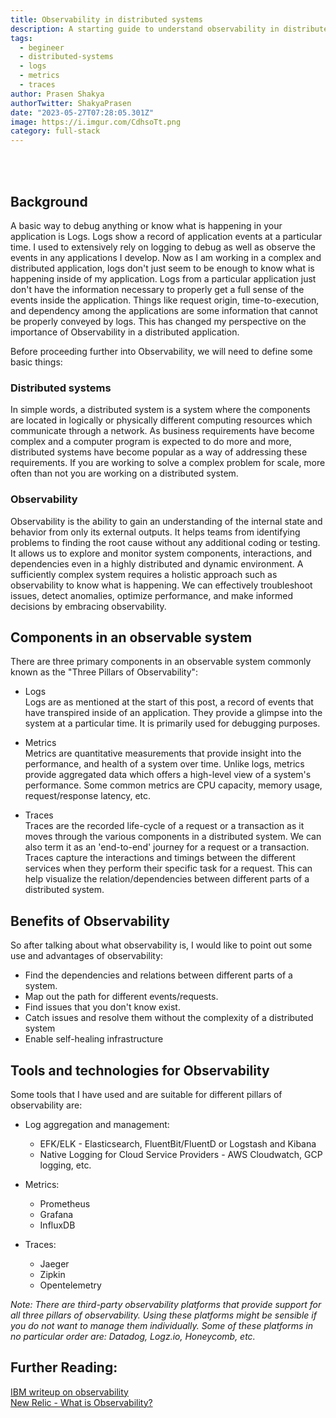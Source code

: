 ```yaml
---
title: Observability in distributed systems
description: A starting guide to understand observability in distributed systems.
tags:
  - begineer
  - distributed-systems
  - logs
  - metrics
  - traces
author: Prasen Shakya 
authorTwitter: ShakyaPrasen
date: "2023-05-27T07:28:05.301Z"
image: https://i.imgur.com/CdhsoTt.png
category: full-stack
---
```

 <br> 
 <br> 

## Background

A basic way to debug anything or know what is happening in your application is Logs. Logs show a record of application events at a particular time. I used to extensively rely on logging to debug as well as observe the events in any applications I develop. 
Now as I am working in a complex and distributed application, logs don't just seem to be enough to know what is happening inside of my application. Logs from a particular application just don't have the information necessary to properly get a full sense of the events inside the application. Things like request origin, time-to-execution, and dependency among the applications are some information that cannot be properly conveyed by logs. This has changed my perspective on the importance of Observability in a distributed application.

Before proceeding further into Observability, we will need to define some basic things:

### Distributed systems

In simple words, a distributed system is a system where the components are located in logically or physically different computing resources which communicate through a network. As business requirements have become complex and a computer program is expected to do more and more, distributed systems have become popular as a way of addressing these requirements. If you are working to solve a complex problem for scale, more often than not you are working on a distributed system.

### Observability

Observability is the ability to gain an understanding of the internal state and behavior from only its external outputs.  It helps teams from identifying problems to finding the root cause without any additional coding or testing.
It allows us to explore and monitor system components, interactions, and dependencies even in a highly distributed and dynamic environment. A sufficiently complex system requires a holistic approach such as observability to know what is happening. We can effectively troubleshoot issues, detect anomalies, optimize performance, and make informed decisions by embracing observability.

## Components in an observable system

There are three primary components in an observable system commonly known as the "Three Pillars of Observability":

- Logs  
	Logs are as mentioned at the start of this post, a record of events that have transpired inside of an application. They provide a glimpse into the system at a particular time. It is primarily used for debugging purposes.
	
- Metrics  
	Metrics are quantitative measurements that provide insight into the performance, and health of a system over time. Unlike logs, metrics provide aggregated data which offers a high-level view of a system's performance. Some common metrics are CPU capacity, memory usage, request/response latency, etc.
	
- Traces  
	Traces are the recorded life-cycle of a request or a transaction as it moves through the various components in a distributed system. We can also term it as an 'end-to-end' journey for a request or a transaction. Traces capture the interactions and timings between the different services when they perform their specific task for a request. This can help visualize the relation/dependencies between different parts of a distributed system.

## Benefits of Observability

So after talking about what observability is, I would like to point out some use and advantages of observability:

- Find the dependencies and relations between different parts of a system.
- Map out the path for different events/requests.
- Find issues that you don't know exist.
- Catch issues and resolve them without the complexity of a distributed system
- Enable self-healing infrastructure

## Tools and technologies for Observability

Some tools that I have used and are suitable for different pillars of observability are:

- Log aggregation and management:
	- EFK/ELK - Elasticsearch, FluentBit/FluentD or Logstash and Kibana
	- Native Logging for Cloud Service Providers - AWS Cloudwatch, GCP logging, etc.
	
-  Metrics:
	- Prometheus
	- Grafana
	- InfluxDB

- Traces:
	- Jaeger
	- Zipkin
	- Opentelemetry

*Note: There are third-party observability platforms that provide support for all three pillars of observability. Using these platforms might be sensible if you do not want to manage them individually. Some of these platforms in no particular order are: Datadog, Logz.io, Honeycomb, etc.*

## Further Reading:

[IBM writeup on observability](https://www.ibm.com/topics/Observability)  
[New Relic - What is Observability?](https://newrelic.com/blog/best-practices/what-is-observability)
